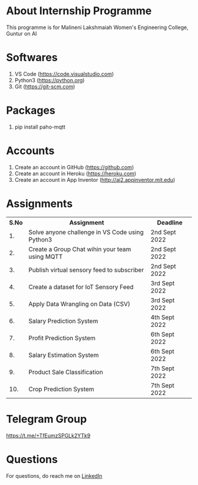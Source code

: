 # About Internship Programme
This programme is for Malineni Lakshmaiah Women's Engineering College, Guntur on AI 

# Softwares
1. VS Code (https://code.visualstudio.com)
2. Python3 (https://python.org)
3. Git (https://git-scm.com)

# Packages
1. pip install paho-mqtt

# Accounts
1. Create an account in GitHub (https://github.com)
2. Create an account in Heroku (https://heroku.com)
3. Create an account in App Inventor (http://ai2.appinventor.mit.edu)

# Assignments
<table>
  <tr>
    <th>S.No</th>
    <th>Assignment</th>
    <th>Deadline</th>
  </tr>
  <tr>
    <td>1. </td>
    <td>Solve anyone challenge in VS Code using Python3</td>
    <td>2nd Sept 2022</td>
  </tr>
  <tr>
    <td>2. </td>
    <td>Create a Group Chat wihin your team using MQTT </td>
    <td>2nd Sept 2022</td>
  </tr>
  <tr>
    <td>3. </td>
    <td>Publish virtual sensory feed to subscriber </td>
    <td>2nd Sept 2022</td>
  </tr>
  <tr>
    <td>4. </td>
    <td>Create a dataset for IoT Sensory Feed </td>
    <td>3rd Sept 2022</td>
  </tr>
  <tr>
    <td>5. </td>
    <td>Apply Data Wrangling on Data (CSV) </td>
    <td>3rd Sept 2022</td>
  </tr>
  <tr>
    <td>6. </td>
    <td>Salary Prediction System </td>
    <td>4th Sept 2022</td>
  </tr>
  <tr>
    <td>7. </td>
    <td>Profit Prediction System </td>
    <td>6th Sept 2022</td>
  </tr>
  <tr>
    <td>8. </td>
    <td>Salary Estimation System </td>
    <td>6th Sept 2022</td>
  </tr>
  <tr>
    <td>9. </td>
    <td>Product Sale Classification</td>
    <td>7th Sept 2022</td>
  </tr>
  <tr>
    <td>10.</td>
    <td>Crop Prediction System</td>
    <td>7th Sept 2022</td>
  </tr>
  
</table>

# Telegram Group
https://t.me/+TfEumzSPGLk2YTk9

# Questions
For questions, do reach me on <a href="https://linkedin.com/in/MadhuPIoT">LinkedIn</a>
